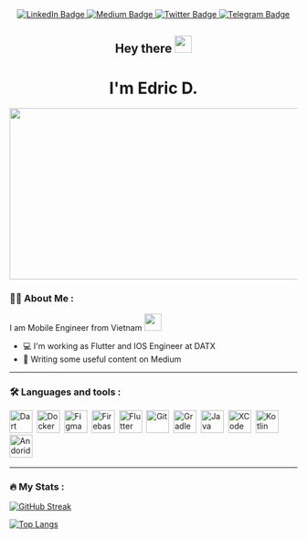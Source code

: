 <div id="header" align="center">  
  <div id="badges">
    <a href="https://www.linkedin.com/in/datduongit">
      <img src="https://img.shields.io/badge/LinkedIn-blue?style=for-the-badge&logo=linkedin&logoColor=white" alt="LinkedIn Badge"/>
    </a>
    <a href="https://medium.com/@datduongit">
      <img src="https://img.shields.io/badge/Medium-black?style=for-the-badge&logo=medium&logoColor=white" alt="Medium Badge"/>
    </a>
    <a href="https://twitter.com/datduongit">
      <img src="https://img.shields.io/badge/Twitter-blue?style=for-the-badge&logo=twitter&logoColor=white" alt="Twitter Badge"/>
    </a>
    <a href="https://t.me/datduongit">
      <img src="https://img.shields.io/badge/Telegram-blue?style=for-the-badge&logo=telegram&logoColor=white" alt="Telegram Badge"/>
    </a>
  </div>
  
  <img src="https://komarev.com/ghpvc/?username=lapin7771n&style=flat-square&color=blue" alt=""/>
  
  <h2>
    Hey there
    <img src="https://media.giphy.com/media/hvRJCLFzcasrR4ia7z/giphy.gif" width="30px"/>
  </h2>
  <h1>
    I'm Edric D.
  </h1>
  <img src="https://media.giphy.com/media/qgQUggAC3Pfv687qPC/giphy.gif" width="600" height="300"/>
</div>

### 👨‍💻 About Me :

I am Mobile Engineer from Vietnam
<img src="https://upload.wikimedia.org/wikipedia/commons/0/07/Flag_of_Vietnam-Animated.gif" width="30px"/>

- 💻 I'm working as Flutter and IOS Engineer at DATX
- 📝 Writing some useful content on Medium
---

### 🛠 Languages and tools :
<div id="tools">
  <img src="https://cdn.jsdelivr.net/gh/devicons/devicon/icons/dart/dart-original.svg" title="Dart" alt="Dart" width="40" height="40"/>&nbsp;
  <img src="https://cdn.jsdelivr.net/gh/devicons/devicon/icons/docker/docker-original.svg" title="Docker" alt="Docker" width="40" height="40"/>&nbsp;
  <img src="https://cdn.jsdelivr.net/gh/devicons/devicon/icons/figma/figma-original.svg" title="Figma" alt="Figma" width="40" height="40"/>&nbsp;  
  <img src="https://cdn.jsdelivr.net/gh/devicons/devicon/icons/firebase/firebase-plain.svg" title="Firebase" alt="Firebase" width="40" height="40"/>&nbsp; 
  <img src="https://cdn.jsdelivr.net/gh/devicons/devicon/icons/flutter/flutter-original.svg" title="Flutter" alt="Flutter" width="40" height="40"/>&nbsp;   
  <img src="https://cdn.jsdelivr.net/gh/devicons/devicon/icons/git/git-original.svg" title="Git" alt="Git" width="40" height="40"/>&nbsp;  
  <img src="https://cdn.jsdelivr.net/gh/devicons/devicon/icons/gradle/gradle-plain.svg" title="Gradle" alt="Gradle" width="40" height="40"/>&nbsp;   
  <img src="https://cdn.jsdelivr.net/gh/devicons/devicon/icons/java/java-original.svg" title="Java" alt="Java" width="40" height="40"/>&nbsp;
  <img src="https://cdn.jsdelivr.net/gh/devicons/devicon/icons/xcode/xcode-original.svg" title="XCode" alt="XCode" width="40" height="40"/>&nbsp;
  <img src="https://cdn.jsdelivr.net/gh/devicons/devicon/icons/kotlin/kotlin-original.svg" title="Kotlin" alt="Kotlin" width="40" height="40"/>&nbsp;
  <img src="https://cdn.jsdelivr.net/gh/devicons/devicon/icons/android/android-plain.svg" title="Andorid" alt="Andorid" width="40" height="40"/>&nbsp;
</div>

---

### 🔥 My Stats :
[![GitHub Streak](http://github-readme-streak-stats.herokuapp.com?user=datduongit&theme=dark&background=000000)](https://git.io/streak-stats)

[![Top Langs](https://github-readme-stats.vercel.app/api/top-langs/?username=datduongit&layout=compact&theme=vision-friendly-dark)](https://github.com/anuraghazra/github-readme-stats)
